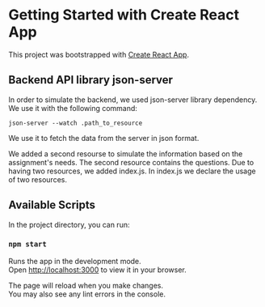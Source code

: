 # Getting Started with Create React App

This project was bootstrapped with [Create React App](https://github.com/facebook/create-react-app).

## Backend API library json-server

In order to simulate the backend, we used json-server library dependency. We use it with the following command:

```
json-server --watch .path_to_resource
```

We use it to fetch the data from the server in json format.

We added a second resourse to simulate the information based on the assignment's needs. The second resource contains the questions.
Due to having two resources, we added index.js. In index.js we declare the usage of two resources.

## Available Scripts

In the project directory, you can run:

### `npm start`

Runs the app in the development mode.\
Open [http://localhost:3000](http://localhost:3000) to view it in your browser.

The page will reload when you make changes.\
You may also see any lint errors in the console.
